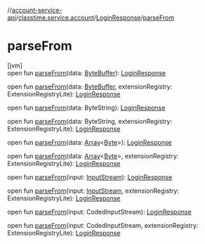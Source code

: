 //[account-service-api](../../../index.md)/[classtime.service.account](../index.md)/[LoginResponse](index.md)/[parseFrom](parse-from.md)

# parseFrom

[jvm]\
open fun [parseFrom](parse-from.md)(data: [ByteBuffer](https://docs.oracle.com/javase/8/docs/api/java/nio/ByteBuffer.html)): [LoginResponse](index.md)

open fun [parseFrom](parse-from.md)(data: [ByteBuffer](https://docs.oracle.com/javase/8/docs/api/java/nio/ByteBuffer.html), extensionRegistry: ExtensionRegistryLite): [LoginResponse](index.md)

open fun [parseFrom](parse-from.md)(data: ByteString): [LoginResponse](index.md)

open fun [parseFrom](parse-from.md)(data: ByteString, extensionRegistry: ExtensionRegistryLite): [LoginResponse](index.md)

open fun [parseFrom](parse-from.md)(data: [Array](https://kotlinlang.org/api/latest/jvm/stdlib/kotlin/-array/index.html)&lt;[Byte](https://kotlinlang.org/api/latest/jvm/stdlib/kotlin/-byte/index.html)&gt;): [LoginResponse](index.md)

open fun [parseFrom](parse-from.md)(data: [Array](https://kotlinlang.org/api/latest/jvm/stdlib/kotlin/-array/index.html)&lt;[Byte](https://kotlinlang.org/api/latest/jvm/stdlib/kotlin/-byte/index.html)&gt;, extensionRegistry: ExtensionRegistryLite): [LoginResponse](index.md)

open fun [parseFrom](parse-from.md)(input: [InputStream](https://docs.oracle.com/javase/8/docs/api/java/io/InputStream.html)): [LoginResponse](index.md)

open fun [parseFrom](parse-from.md)(input: [InputStream](https://docs.oracle.com/javase/8/docs/api/java/io/InputStream.html), extensionRegistry: ExtensionRegistryLite): [LoginResponse](index.md)

open fun [parseFrom](parse-from.md)(input: CodedInputStream): [LoginResponse](index.md)

open fun [parseFrom](parse-from.md)(input: CodedInputStream, extensionRegistry: ExtensionRegistryLite): [LoginResponse](index.md)

